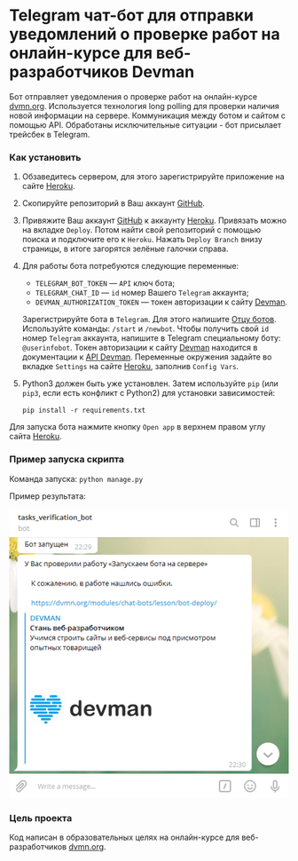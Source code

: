 # Telegram чат-бот для отправки уведомлений о проверке работ на онлайн-курсе для веб-разработчиков Devman

Бот отправляет уведомления о проверке работ на онлайн-курсе [dvmn.org](https://dvmn.org/). Используется технология long polling для проверки наличия новой информации на сервере. Коммуникация между ботом и сайтом с помощью API. Обработаны исключительные ситуации - бот присылает трейсбек в Telegram. 


### Как установить

1. Обзаведитесь сервером, для этого зарегистрируйте приложение на сайте [Heroku](https://id.heroku.com/login).
2. Скопируйте репозиторий в Ваш аккаунт [GitHub](https://github.com/).
3. Привяжите Ваш аккаунт [GitHub](https://github.com/) к аккаунту [Heroku](https://id.heroku.com/login). Привязать можно на вкладке `Deploy`. Потом найти свой репозиторий с помощью поиска и подключите его к `Heroku`. Нажать `Deploy Branch` внизу страницы, в итоге загорятся зелёные галочки справа.

4. Для работы бота потребуются следующие переменные:
   - `TELEGRAM_BOT_TOKEN` — `API` ключ бота;
   - `TELEGRAM_CHAT_ID` — `id` номер Вашего `Telegram` аккаунта;
   - `DEVMAN_AUTHORIZATION_TOKEN` — токен авторизации к сайту [Devman](https://dvmn.org/).
   
   Зарегистрируйте бота в `Telegram`. Для этого напишите [Отцу ботов](https://telegram.me/BotFather). Используйте команды: `/start` и `/newbot`.
   Чтобы получить свой `id` номер `Telegram` аккаунта, напишите в Telegram специальному боту: `@userinfobot`.
   Токен авторизации к сайту [Devman](https://dvmn.org/) находится в документации к [API Devman](https://dvmn.org/api/docs/).
   Переменные окружения задайте во вкладке `Settings` на сайте [Heroku](https://id.heroku.com/login), заполнив `Config Vars`.

5. Python3 должен быть уже установлен. 
   Затем используйте `pip` (или `pip3`, если есть конфликт с Python2) для установки зависимостей:
   ```
   pip install -r requirements.txt
   ```

Для запуска бота нажмите кнопку `Open app` в верхнем правом углу сайта [Heroku](https://id.heroku.com/login).


### Пример запуска скрипта

Команда запуска: `python manage.py`

Пример результата:

![](https://github.com/Piar1986/devman_notifications_bot/raw/master/result_example.png)


### Цель проекта

Код написан в образовательных целях на онлайн-курсе для веб-разработчиков [dvmn.org](https://dvmn.org/).